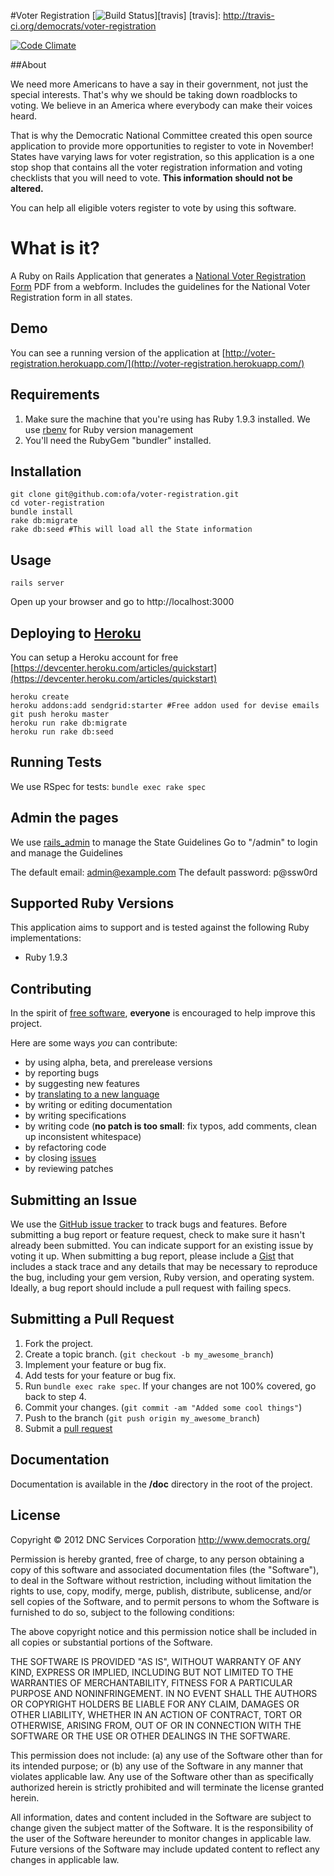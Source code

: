 #Voter Registration [![Build Status](https://secure.travis-ci.org/democrats/voter-registration.png?branch=master)][travis]
[travis]: http://travis-ci.org/democrats/voter-registration

[![Code Climate](https://codeclimate.com/badge.png)](https://codeclimate.com/github/democrats/voter-registration)

##About

We need more Americans to have a say in their government, not just the special interests. That's why we should be taking down roadblocks to voting.  We believe in an America where everybody can make their voices heard.

That is why the Democratic National Committee created this open source application to provide more opportunities to register to vote in November!  States have varying laws for voter registration, so this application is a one stop shop that contains all the voter registration information and voting checklists that you will need to vote. **This information should not be altered.**

You can help all eligible voters register to vote by using this software.

# What is it?

A Ruby on Rails Application that generates a [National Voter Registration Form](http://www.eac.gov/voter_resources/register_to_vote.aspx) PDF from a webform.
Includes the guidelines for the National Voter Registration form in all states.

## Demo
You can see a running version of the application at [http://voter-registration.herokuapp.com/](http://voter-registration.herokuapp.com/)

## Requirements
1.  Make sure the machine that you're using has Ruby 1.9.3 installed.
    We use [rbenv](https://github.com/sstephenson/rbenv/) for Ruby version management
2.  You'll need the RubyGem "bundler" installed.

## Installation

    git clone git@github.com:ofa/voter-registration.git
    cd voter-registration
    bundle install
    rake db:migrate
    rake db:seed #This will load all the State information

## Usage
    rails server

Open up your browser and go to http://localhost:3000

## Deploying to [Heroku](http://www.heroku.com)
You can setup a Heroku account for free [https://devcenter.heroku.com/articles/quickstart](https://devcenter.heroku.com/articles/quickstart)

    heroku create
    heroku addons:add sendgrid:starter #Free addon used for devise emails
    git push heroku master
    heroku run rake db:migrate
    heroku run rake db:seed

## Running Tests

We use RSpec for tests: `bundle exec rake spec`

## Admin the pages
We use [rails_admin](https://www.github.com/sferik/rails_admin) to manage the State Guidelines
Go to "/admin" to login and manage the Guidelines

The default email: admin@example.com
The default password: p@ssw0rd

## Supported Ruby Versions
This application aims to support and is tested against the following Ruby
implementations:

* Ruby 1.9.3

## Contributing
In the spirit of [free software][free-sw], **everyone** is encouraged to help
improve this project.

[free-sw]: http://www.fsf.org/licensing/essays/free-sw.html

Here are some ways *you* can contribute:

* by using alpha, beta, and prerelease versions
* by reporting bugs
* by suggesting new features
* by [translating to a new language][locales]
* by writing or editing documentation
* by writing specifications
* by writing code (**no patch is too small**: fix typos, add comments, clean up
  inconsistent whitespace)
* by refactoring code
* by closing [issues][]
* by reviewing patches

[locales]: https://github.com/democrats/voter-registration/tree/master/config/locales
[issues]: https://github.com/democrats/voter-registration/issues

## Submitting an Issue
We use the [GitHub issue tracker][issues] to track bugs and features. Before
submitting a bug report or feature request, check to make sure it hasn't
already been submitted. You can indicate support for an existing issue by
voting it up. When submitting a bug report, please include a [Gist][] that
includes a stack trace and any details that may be necessary to reproduce the
bug, including your gem version, Ruby version, and operating system. Ideally, a
bug report should include a pull request with failing specs.

[gist]: https://gist.github.com/

## Submitting a Pull Request
1. Fork the project.
2. Create a topic branch. (`git checkout -b my_awesome_branch`)
3. Implement your feature or bug fix.
4. Add tests for your feature or bug fix.
5. Run `bundle exec rake spec`. If your changes are not 100% covered, go back
   to step 4.
6. Commit your changes. (`git commit -am "Added some cool things"`)
7. Push to the branch (`git push origin my_awesome_branch`)
8. Submit a [pull request](https://help.github.com/articles/using-pull-requests/)

## Documentation

Documentation is available in the **/doc** directory in the root of the project.

## License

Copyright © 2012 DNC Services Corporation
http://www.democrats.org/

Permission is hereby granted, free of charge, to any person obtaining a copy of this software and associated documentation files (the "Software"), to deal in the Software without restriction, including without limitation the rights to use, copy, modify, merge, publish, distribute, sublicense, and/or sell copies of the Software, and to permit persons to whom the Software is furnished to do so, subject to the following conditions:

The above copyright notice and this permission notice shall be included in all copies or substantial portions of the Software.

THE SOFTWARE IS PROVIDED "AS IS", WITHOUT WARRANTY OF ANY KIND, EXPRESS OR IMPLIED, INCLUDING BUT NOT LIMITED TO THE WARRANTIES OF MERCHANTABILITY, FITNESS FOR A PARTICULAR PURPOSE AND NONINFRINGEMENT. IN NO EVENT SHALL THE AUTHORS OR COPYRIGHT HOLDERS BE LIABLE FOR ANY CLAIM, DAMAGES OR OTHER LIABILITY, WHETHER IN AN ACTION OF CONTRACT, TORT OR OTHERWISE, ARISING FROM, OUT OF OR IN CONNECTION WITH THE SOFTWARE OR THE USE OR OTHER DEALINGS IN THE SOFTWARE.

This permission does not include: (a) any use of the Software other than for its intended purpose; or (b) any use of the Software in any manner that violates applicable law.  Any use of the Software other than as specifically authorized herein is strictly prohibited and will terminate the license granted herein.

All information, dates and content included in the Software are subject to change given the subject matter of the Software.  It is the responsibility of the user of the Software hereunder to monitor changes in applicable law.  Future versions of the Software may include updated content to reflect any changes in applicable law.


